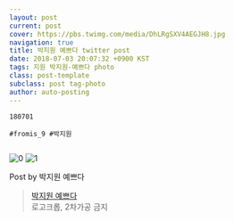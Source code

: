 ```yaml
---
layout: post
current: post
cover: https://pbs.twimg.com/media/DhLRgSXV4AEGJH8.jpg
navigation: true
title: 박지원 예쁘다 twitter post
date: 2018-07-03 20:07:32 +0900 KST
tags: 지원 박지원-예쁘다 photo
class: post-template
subclass: post tag-photo
author: auto-posting
---
```


```  
180701  
  
#fromis_9 #박지원  
  

```

![0](https://pbs.twimg.com/media/DhLRfERUEAIQ7eP.jpg)
![1](https://pbs.twimg.com/media/DhLRgSXV4AEGJH8.jpg)


Post by 박지원 예쁘다

> [박지원 예쁘다](https://twitter.com/jiwon_is_pretty)  
  로고크롭, 2차가공 금지